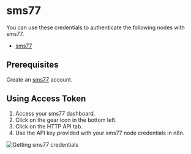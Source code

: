 # sms77

You can use these credentials to authenticate the following nodes with sms77.

- [sms77](/integrations/builtin/app-nodes/n8n-nodes-base.sms77/)

## Prerequisites

Create an [sms77](https://sms77.io/) account.

## Using Access Token

1. Access your sms77 dashboard.
2. Click on the gear icon in the bottom left.
3. Click on the HTTP API tab.
4. Use the API key provided with your sms77 node credentials in n8n.

![Getting sms77 credentials](/_images/integrations/builtin/credentials/sms77/using-access-token.gif)
